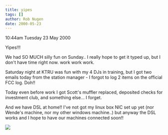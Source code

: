 ```yaml
---
title: yipes
tags: []
author: Rob Nugen
date: 2000-05-23
---
```


<p class=date>10:44am Tuesday 23 May 2000</p>

<p>Yipes!!!

<p>We had SO MUCH silly fun on Sunday..  I really hope to get it typed up, but I don't have time right now.  work work work.

<p>Saturday night at KTRU was fun with my 4 DJs in training, but I got two emails today from the station manager - I forgot to log 2 items on the official FCC log.  Doh!!

<p>Today even before work I got Scott's muffler replaced, deposited checks for investment club, and something else... I forget.

<p>And we have DSL at home!!  I've not got my linux box NIC set up yet (nor Wende's machine, nor my other windows machine..) but anyway the DSL works and I hope to have our machines connected soon!!

<p><img src="/images/rob/wL-ROB.gif">

